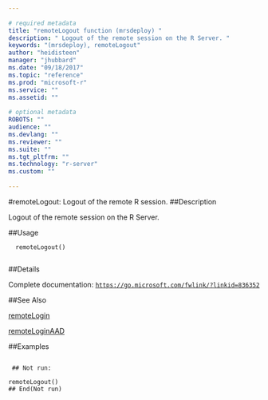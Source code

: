 ```yaml
--- 
 
# required metadata 
title: "remoteLogout function (mrsdeploy) " 
description: " Logout of the remote session on the R Server. " 
keywords: "(mrsdeploy), remoteLogout" 
author: "heidisteen" 
manager: "jhubbard" 
ms.date: "09/18/2017" 
ms.topic: "reference" 
ms.prod: "microsoft-r" 
ms.service: "" 
ms.assetid: "" 
 
# optional metadata 
ROBOTS: "" 
audience: "" 
ms.devlang: "" 
ms.reviewer: "" 
ms.suite: "" 
ms.tgt_pltfrm: "" 
ms.technology: "r-server" 
ms.custom: "" 
 
--- 
```

 
 
 
 
 #remoteLogout: Logout of the remote R session. 
 ##Description
 
Logout of the remote session on the R Server.
 
 
 ##Usage

```   
  remoteLogout()
 
```
 
 ##Details
 
Complete documentation: [`https://go.microsoft.com/fwlink/?linkid=836352`](https://go.microsoft.com/fwlink/?linkid=836352)

 
 
 ##See Also
 
[remoteLogin](remoteLogin.md)

[remoteLoginAAD](remoteLoginAAD.md)
   
 ##Examples

 ```
   
  ## Not run:
 
remoteLogout()
 ## End(Not run) 
  
 
```
 
